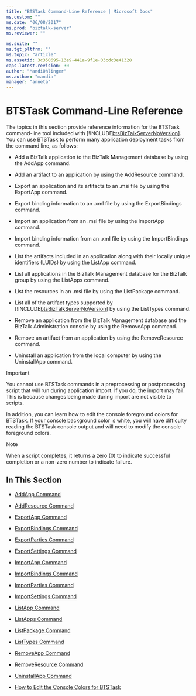 ```yaml
---
title: "BTSTask Command-Line Reference | Microsoft Docs"
ms.custom: ""
ms.date: "06/08/2017"
ms.prod: "biztalk-server"
ms.reviewer: ""

ms.suite: ""
ms.tgt_pltfrm: ""
ms.topic: "article"
ms.assetid: 3c350695-13e9-441a-9f1e-03cdc3e41328
caps.latest.revision: 30
author: "MandiOhlinger"
ms.author: "mandia"
manager: "anneta"
---
```

# BTSTask Command-Line Reference
The topics in this section provide reference information for the BTSTask command-line tool included with [!INCLUDE[btsBizTalkServerNoVersion](../includes/btsbiztalkservernoversion-md.md)]. You can use BTSTask to perform many application deployment tasks from the command line, as follows:  
  
-   Add a BizTalk application to the BizTalk Management database by using the AddApp command.  
  
-   Add an artifact to an application by using the AddResource command.  
  
-   Export an application and its artifacts to an .msi file by using the ExportApp command.  
  
-   Export binding information to an .xml file by using the ExportBindings command.  
  
-   Import an application from an .msi file by using the ImportApp command.  
  
-   Import binding information from an .xml file by using the ImportBindings command.  
  
-   List the artifacts included in an application along with their locally unique identifiers (LUIDs) by using the ListApp command.  
  
-   List all applications in the BizTalk Management database for the BizTalk group by using the ListApps command.  
  
-   List the resources in an .msi file by using the ListPackage command.  
  
-   List all of the artifact types supported by [!INCLUDE[btsBizTalkServerNoVersion](../includes/btsbiztalkservernoversion-md.md)] by using the ListTypes command.  
  
-   Remove an application from the BizTalk Management database and the BizTalk Administration console by using the RemoveApp command.  
  
-   Remove an artifact from an application by using the RemoveResource command.  
  
-   Uninstall an application from the local computer by using the UninstallApp command.  
  
> [!IMPORTANT]
>  You cannot use BTSTask commands in a preprocessing or postprocessing script that will run during application import. If you do, the import may fail. This is because changes being made during import are not visible to scripts.  
  
 In addition, you can learn how to edit the console foreground colors for BTSTask. If your console background color is white, you will have difficulty reading the BTSTask console output and will need to modify the console foreground colors.  
  
> [!NOTE]
>  When a script completes, it returns a zero (0) to indicate successful completion or a non-zero number to indicate failure.  
  
## In This Section  
  
-   [AddApp Command](../core/addapp-command.md)  
  
-   [AddResource Command](../core/addresource-command.md)  
  
-   [ExportApp Command](../core/exportapp-command.md)  
  
-   [ExportBindings Command](../core/exportbindings-command.md)  

- [ExportParties Command](../core/exportparties-command.md)

- [ExportSettings Command](../core/exportsettings-command.md)
  
-   [ImportApp Command](../core/importapp-command.md)  
  
-   [ImportBindings Command](../core/importbindings-command.md)  

- [ImportParties Command](../core/importparties-command.md)

- [ImportSettings Command](../core/importsettings-command.md)
  
-   [ListApp Command](../core/listapp-command.md)  
  
-   [ListApps Command](../core/listapps-command.md)  
  
-   [ListPackage Command](../core/listpackage-command.md)  
  
-   [ListTypes Command](../core/listtypes-command.md)  
  
-   [RemoveApp Command](../core/removeapp-command.md)  
  
-   [RemoveResource Command](../core/removeresource-command.md)  
  
-   [UninstallApp Command](../core/uninstallapp-command.md)  
  
-   [How to Edit the Console Colors for BTSTask](../core/how-to-edit-the-console-colors-for-btstask.md)